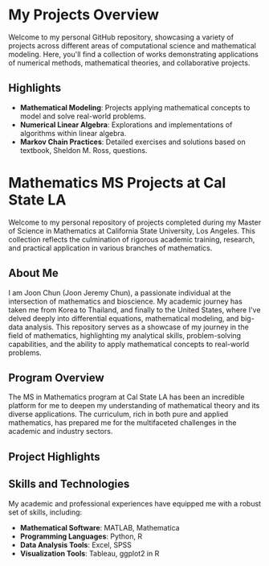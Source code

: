 # My Projects Overview

Welcome to my personal GitHub repository, showcasing a variety of projects across different areas of computational science and mathematical modeling. Here, you'll find a collection of works demonstrating applications of numerical methods, mathematical theories, and collaborative projects.

## Highlights

- **Mathematical Modeling**: Projects applying mathematical concepts to model and solve real-world problems.
- **Numerical Linear Algebra**: Explorations and implementations of algorithms within linear algebra.
- **Markov Chain Practices**: Detailed exercises and solutions based on textbook, Sheldon M. Ross, questions.

# Mathematics MS Projects at Cal State LA

Welcome to my personal repository of projects completed during my Master of Science in Mathematics at California State University, Los Angeles. This collection reflects the culmination of rigorous academic training, research, and practical application in various branches of mathematics.

## About Me

I am Joon Chun (Joon Jeremy Chun), a passionate individual at the intersection of mathematics and bioscience. My academic journey has taken me from Korea to Thailand, and finally to the United States, where I've delved deeply into differential equations, mathematical modeling, and big-data analysis. This repository serves as a showcase of my journey in the field of mathematics, highlighting my analytical skills, problem-solving capabilities, and the ability to apply mathematical concepts to real-world problems.

## Program Overview

The MS in Mathematics program at Cal State LA has been an incredible platform for me to deepen my understanding of mathematical theory and its diverse applications. The curriculum, rich in both pure and applied mathematics, has prepared me for the multifaceted challenges in the academic and industry sectors.

## Project Highlights


## Skills and Technologies

My academic and professional experiences have equipped me with a robust set of skills, including:

- **Mathematical Software**: MATLAB, Mathematica
- **Programming Languages**: Python, R
- **Data Analysis Tools**: Excel, SPSS
- **Visualization Tools**: Tableau, ggplot2 in R
